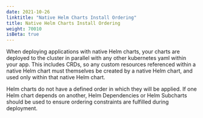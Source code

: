 ```yaml
---
date: 2021-10-26
linktitle: "Native Helm Charts Install Ordering"
title: Native Helm Charts Install Ordering
weight: 70010
isBeta: true
---
```


When deploying applications with native Helm charts, your charts are deployed to the cluster in parallel with any other kubernetes yaml within your app.
This includes CRDs, so any custom resources referenced within a native Helm chart must themselves be created by a native Helm chart, and used only within that native Helm chart.

Helm charts do not have a defined order in which they will be applied.
If one Helm chart depends on another, Helm Dependencies or Helm Subcharts should be used to ensure ordering constraints are fulfilled during deployment.
